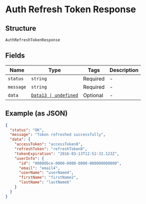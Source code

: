 
# Auth Refresh Token Response

## Structure

`AuthRefreshTokenResponse`

## Fields

| Name | Type | Tags | Description |
|  --- | --- | --- | --- |
| `status` | `string` | Required | - |
| `message` | `string` | Required | - |
| `data` | [`Data13 \| undefined`](../../doc/models/data-13.md) | Optional | - |

## Example (as JSON)

```json
{
  "status": "OK",
  "message": "Token refreshed successfully",
  "data": {
    "accessToken": "accessToken8",
    "refreshToken": "refreshToken8",
    "tokenExpiration": "2016-03-13T12:52:32.123Z",
    "userInfo": {
      "id": "00000bce-0000-0000-0000-000000000000",
      "email": "email4",
      "userName": "userName4",
      "firstName": "firstName2",
      "lastName": "lastName6"
    }
  }
}
```

